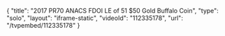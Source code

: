 {
    "title": "2017 PR70 ANACS FDOI LE of 51 $50 Gold Buffalo Coin",
    "type": "solo",
    "layout": "iframe-static",
    "videoId": "112335178",
    "url": "\/tvpembed\/112335178"
}